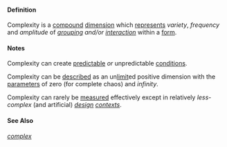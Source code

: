 #### Definition

Complexity is a [compound](https://github.com/gcassel/Modular-Organization-Terminology/blob/master/terms/compound.md) [dimension](https://github.com/gcassel/Modular-Organization-Terminology/blob/master/compound-terms/dimension.md) which [represents](https://github.com/gcassel/Modular-Organization-Terminology/blob/master/terms/represent.md) *variety*, *frequency* and *amplitude* of *[grouping](https://github.com/gcassel/Modular-Organization-Terminology/blob/master/terms/group.md) and/or [interaction](https://github.com/gcassel/Modular-Organization-Terminology/blob/master/terms/interaction.md)* within a [form](https://github.com/gcassel/Modular-Organization-Terminology/blob/master/terms/form.md).

#### Notes

Complexity can create [predictable](https://github.com/gcassel/Modular-Organizing-Terminology/blob/master/terms/predict.md) *or* unpredictable [conditions](https://github.com/gcassel/Modular-Organizing-Terminology/blob/master/terms/status.md).

Complexity can be [described](https://github.com/gcassel/Modular-Organization-Terminology/blob/master/terms/describe.md) as an un[limit](https://github.com/gcassel/Modular-Organization-Terminology/blob/master/terms/limit.md)ed positive dimension with the [parameters](https://github.com/gcassel/Modular-Organization-Terminology/blob/master/terms/parameter.md) of zero (for complete chaos) and *infinity*.

Complexity can rarely be [measured](https://github.com/gcassel/Modular-Organization-Terminology/blob/master/terms/measure.md) effectively except in relatively *less-complex* (and artificial) *[design](https://github.com/gcassel/Modular-Organization-Terminology/blob/master/terms/design.md) [contexts](https://github.com/gcassel/Modular-Organization-Terminology/blob/master/terms/context.md)*.

#### See Also

*[complex](https://github.com/gcassel/Modular-Organization-Terminology/blob/master/terms/complex.md)*
